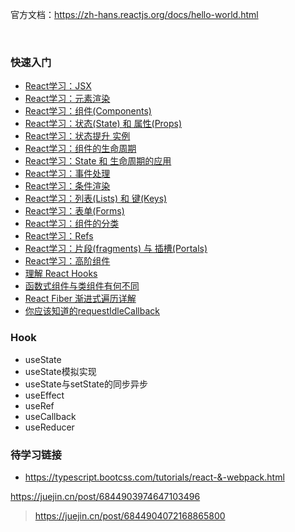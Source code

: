 官方文档：https://zh-hans.reactjs.org/docs/hello-world.html

<br>

### 快速入门
- [React学习：JSX](https://blog.csdn.net/b954960630/article/details/79670327)
- [React学习：元素渲染](https://blog.csdn.net/b954960630/article/details/79809898)
- [React学习：组件(Components)](https://blog.csdn.net/b954960630/article/details/79814331)
- [React学习：状态(State) 和 属性(Props)](https://blog.csdn.net/b954960630/article/details/79822639)
- [React学习：状态提升 实例](https://blog.csdn.net/b954960630/article/details/80216160)
- [React学习：组件的生命周期](https://blog.csdn.net/b954960630/article/details/79823360)
- [React学习：State 和 生命周期的应用](https://blog.csdn.net/b954960630/article/details/79849989)
- [React学习：事件处理](https://blog.csdn.net/b954960630/article/details/79858083)
- [React学习：条件渲染](https://blog.csdn.net/b954960630/article/details/79946088)
- [React学习：列表(Lists) 和 键(Keys)](https://blog.csdn.net/b954960630/article/details/79946242)
- [React学习：表单(Forms)](https://blog.csdn.net/b954960630/article/details/79951209)
- [React学习：组件的分类](https://blog.csdn.net/b954960630/article/details/80198894)
- [React学习：Refs](https://blog.csdn.net/b954960630/article/details/80197173)
- [React学习：片段(fragments) 与 插槽(Portals)](https://blog.csdn.net/b954960630/article/details/80200905)
- [React学习：高阶组件](https://blog.csdn.net/b954960630/article/details/80180904)
- [理解 React Hooks](https://zhuanlan.zhihu.com/p/347136271)
- [函数式组件与类组件有何不同](https://overreacted.io/zh-hans/how-are-function-components-different-from-classes/)
- [React Fiber 渐进式遍历详解](https://segmentfault.com/a/1190000018250127)
- [你应该知道的requestIdleCallback](https://segmentfault.com/a/1190000014457824)

### Hook

- useState
- useState模拟实现
- useState与setState的同步异步
- useEffect
- useRef
- useCallback
- useReducer

### 待学习链接

- https://typescript.bootcss.com/tutorials/react-&-webpack.html





https://juejin.cn/post/6844903974647103496

> https://juejin.cn/post/6844904072168865800

